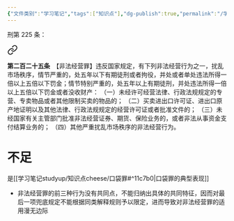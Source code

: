 ```yaml
---
{"文件类别":"学习笔记","tags":["知识点"],"dg-publish":true,"permalink":"/学习笔记studyup/知识点cheese/非法经营罪/","dgPassFrontmatter":true,"created":"2024-09-25T10:18:14.592+08:00","updated":"2024-09-30T11:33:08.695+08:00"}
---
```


刑第 225 条：
<div class="transclusion internal-embed is-loaded"><a class="markdown-embed-link" href="////#t225" aria-label="Open link"><svg xmlns="http://www.w3.org/2000/svg" width="24" height="24" viewBox="0 0 24 24" fill="none" stroke="currentColor" stroke-width="2" stroke-linecap="round" stroke-linejoin="round" class="svg-icon lucide-link"><path d="M10 13a5 5 0 0 0 7.54.54l3-3a5 5 0 0 0-7.07-7.07l-1.72 1.71"></path><path d="M14 11a5 5 0 0 0-7.54-.54l-3 3a5 5 0 0 0 7.07 7.07l1.71-1.71"></path></svg></a><div class="markdown-embed">



**第二百二十五条**　【非法经营罪】违反国家规定，有下列非法经营行为之一，扰乱市场秩序，情节严重的，处五年以下有期徒刑或者拘役，并处或者单处违法所得一倍以上五倍以下罚金；情节特别严重的，处五年以上有期徒刑，并处违法所得一倍以上五倍以下罚金或者没收财产：
（一）未经许可经营法律、行政法规规定的专营、专卖物品或者其他限制买卖的物品的；
（二）买卖进出口许可证、进出口原产地证明以及其他法律、行政法规规定的经营许可证或者批准文件的；
（三）未经国家有关主管部门批准非法经营证券、期货、保险业务的，或者非法从事资金支付结算业务的；
（四）其他严重扰乱市场秩序的非法经营行为。 

</div></div>

# 不足
是[[学习笔记studyup/知识点cheese/口袋罪#^11c7b0\|口袋罪的典型表现]]
- 非法经营罪的前三种行为没有共同点，不能归纳出具体的共同特征，因而对最后一项兜底规定不能根据同类解释规则予以限定，进而导致对非法经营罪的适用漫无边际